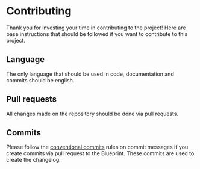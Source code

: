 # Contributing

Thank you for investing your time in contributing to the project! Here are base instructions that should be followed if you want to contribute to this project.

## Language
The only language that should be used in code, documentation and commits should be english.

## Pull requests

All changes made on the repository should be done via pull requests.

## Commits

Please follow the [conventional commits](https://www.conventionalcommits.org/en/v1.0.0) rules on commit messages if you create commits via pull request to the Blueprint. These commits are used to create the changelog.
